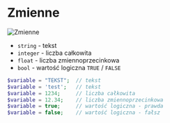 # Zmienne

![Zmienne](https://wswiecieit.dev/wp-content/uploads/2023/02/Zrzut-ekranu-2023-02-5-o-12.13.17-1536x1006.png)

- `string` - tekst
- `integer` - liczba całkowita
- `float` - liczba zmiennoprzecinkowa
- `bool` - wartość logiczna `TRUE` / `FALSE`

```php
$variable = "TEKST";  // tekst
$variable = 'test';   // tekst
$variable = 1234;     // liczba całkowita
$variable = 12.34;    // liczba zmiennoprzecinkowa
$variable = true;     // wartość logiczna - prawda
$variable = false;    // wartość logiczna - fałsz
```